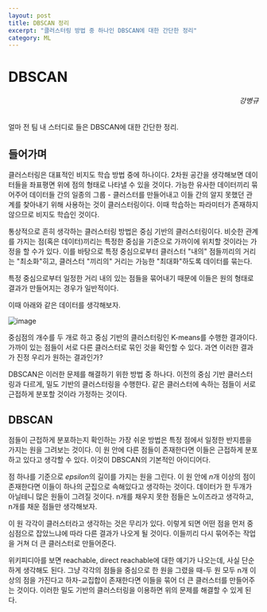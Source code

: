```yaml
---
layout: post
title: DBSCAN 정리
excerpt: "클러스터링 방법 중 하나인 DBSCAN에 대한 간단한 정리"
category: ML
---
```


# DBSCAN
<h6 align="right">강병규</h6>

얼마 전 팀 내 스터디로 들은 DBSCAN에 대한 간단한 정리.

## 들어가며

클러스터링은 대표적인 비지도 학습 방법 중에 하나이다. 2차원 공간을 생각해보면 데이터들을 좌표평면 위에 점의 형태로 나타낼 수 있을 것이다. 가능한 유사한 데이터끼리 묶어주어 데이터들 간의 일종의 그룹 - 클러스터를 만들어내고 이들 간의 알지 못했던 관계를 찾아내기 위해 사용하는 것이 클러스터링이다. 이때 학습하는 파라미터가 존재하지 않으므로 비지도 학습인 것이다.

통상적으로 흔히 생각하는 클러스터링 방법은 중심 기반의 클러스터링이다. 비슷한 관계를 가지는 점(혹은 데이터)끼리는 특정한 중심을 기준으로 가까이에 위치할 것이라는 가정을 할 수가 있다. 이를 바탕으로 특정 중심으로부터 클러스터 "내의" 점들끼리의 거리는 "최소화"히고, 클러스터 "끼리의" 거리는 가능한 "최대화"하도록 데이터를 묶는다.

특정 중심으로부터 일정한 거리 내의 있는 점들을 묶어내기 때문에 이들은 원의 형태로 결과가 만들어지는 경우가 일반적이다.

이때 아래와 같은 데이터를 생각해보자.

![image](https://user-images.githubusercontent.com/25279765/123810496-69664d80-d92d-11eb-923c-0426d835f169.png)

중심점의 개수를 두 개로 하고 중심 기반의 클러스터링인 K-means를 수행한 결과이다. 가까이 있는 점들이 서로 다른 클러스터로 묶인 것을 확인할 수 있다. 과연 이러한 결과가 진정 우리가 원하는 결과인가? 

DBSCAN은 이러한 문제를 해결하기 위한 방법 중 하나다. 이전의 중심 기반 클러스터링과 다르게, 밀도 기반의 클러스터링을 수행한다. 같은 클러스터에 속하는 점들이 서로 근접하게 분포할 것이라 가정하는 것이다.

## DBSCAN

점들이 근접하게 분포하는지 확인하는 가장 쉬운 방법은 특정 점에서 일정한 반지름을 가지는 원을 그려보는 것이다. 이 원 안에 다른 점들이 존재한다면 이들은 근접하게 분포하고 있다고 생각할 수 있다. 이것이 DBSCAN의 기본적인 아이디어다.

점 하나를 기준으로 $epsilon$의 길이를 가지는 원을 그린다. 이 원 안에 $n$개 이상의 점이 존재한다면 이들이 하나의 군집으로 속해있다고 생각하는 것이다. 데이터가 한 두개가 아닐테니 많은 원들이 그려질 것이다. n개를 채우지 못한 점들은 노이즈라고 생각하고, n개를 채운 점들만 생각해보자.

이 원 각각이 클러스터라고 생각하는 것은 무리가 있다. 이렇게 되면 어떤 점을 먼저 중심점으로 잡았느냐에 따라 다른 결과가 나오게 될 것이다. 이들끼리 다시 묶어주는 작업을 거쳐 더 큰 클러스터로 만들어준다.

위키피디아를 보면 reachable, direct reachable에 대한 얘기가 나오는데, 사실 단순하게 생각해도 된다. 그냥 각각의 점들을 중심으로 한 원을 그렸을 때-두 원 모두 n개 이상의 점을 가진다고 하자-교집합이 존재한다면 이들을 묶어 더 큰 클러스터를 만들어주는 것이다. 이러한 밀도 기반의 클러스터링을 이용하면 위의 문제를 해결할 수 있게 된다.
